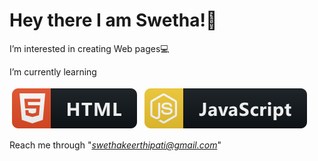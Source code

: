   # Hey there I am Swetha!👋
  <p>
  I’m interested in creating Web pages💻
  </p>
  I’m currently learning
  <p>
  <img src ="https://raw.githubusercontent.com/8bithemant/8bithemant/master/svg/dev/languages/html.svg" alt="html" style="vertical-align:top; margin:4px">
  <img src ="https://raw.githubusercontent.com/8bithemant/8bithemant/master/svg/dev/languages/js.svg" alt="html" style="vertical-align:top; margin:4px">
  </p>
  
Reach me through "*swethakeerthipati@gmail.com*"

<!---
SwethaKeerthipati/SwethaKeerthipati is a ✨ special ✨ repository because its `README.md` (this file) appears on your GitHub profile.
You can click the Preview link to take a look at your changes.
--->
